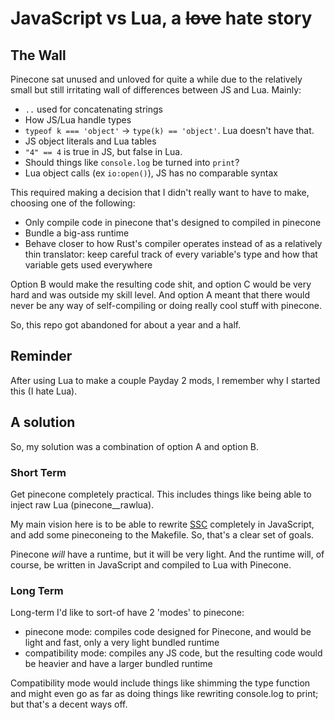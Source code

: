 # JavaScript vs Lua, a ~~love~~ hate story

## The Wall
Pinecone sat unused and unloved for quite a while due to the relatively small but still irritating wall of differences between JS and Lua. Mainly:
* `..` used for concatenating strings
* How JS/Lua handle types
* `typeof k === 'object'` -> `type(k) == 'object'`. Lua doesn't have that.
* JS object literals and Lua tables
* `"4" == 4` is true in JS, but false in Lua.
* Should things like `console.log` be turned into `print`?
* Lua object calls (ex `io:open()`), JS has no comparable syntax

This required making a decision that I didn't really want to have to make, choosing one of the following:
* Only compile code in pinecone that's designed to compiled in pinecone
* Bundle a big-ass runtime
* Behave closer to how Rust's compiler operates instead of as a relatively thin translator: keep careful track of every variable's type and how that variable gets used everywhere

Option B would make the resulting code shit, and option C would be very hard and was outside my skill level.
And option A meant that there would never be any way of self-compiling or doing really cool stuff with pinecone.

So, this repo got abandoned for about a year and a half.

## Reminder
After using Lua to make a couple Payday 2 mods, I remember why I started this (I hate Lua).

## A solution
So, my solution was a combination of option A and option B.

### Short Term
Get pinecone completely practical. This includes things like being able to inject raw Lua (pinecone__rawlua).

My main vision here is to be able to rewrite [SSC](https://github.com/zekesonxx/ssc) completely in JavaScript, and add some pineconeing to the Makefile. So, that's a clear set of goals.

Pinecone *will* have a runtime, but it will be very light. And the runtime will, of course, be written in JavaScript and compiled to Lua with Pinecone.

### Long Term
Long-term I'd like to sort-of have 2 'modes' to pinecone:
* pinecone mode: compiles code designed for Pinecone, and would be light and fast, only a very light bundled runtime
* compatibility mode: compiles any JS code, but the resulting code would be heavier and have a larger bundled runtime

Compatibility mode would include things like shimming the type function and might even go as far as doing things like rewriting console.log to print; but that's a decent ways off.
